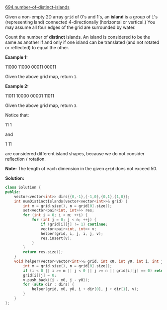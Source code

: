 [694.number-of-distinct-islands](https://leetcode.com/problems/number-of-distinct-islands/)  

Given a non-empty 2D array `grid` of 0's and 1's, an **island** is a group of `1`'s (representing land) connected 4-directionally (horizontal or vertical.) You may assume all four edges of the grid are surrounded by water.

Count the number of **distinct** islands. An island is considered to be the same as another if and only if one island can be translated (and not rotated or reflected) to equal the other.

**Example 1:**  

11000
11000
00011
00011

Given the above grid map, return `1`.

**Example 2:**  

11011
10000
00001
11011

Given the above grid map, return `3`.  
  
Notice that:

11
1

and

 1
11

are considered different island shapes, because we do not consider reflection / rotation.

**Note:** The length of each dimension in the given `grid` does not exceed 50.  



**Solution:**  

```cpp
class Solution {
public:
    vector<vector<int>> dirs{{0,-1},{-1,0},{0,1},{1,0}};
    int numDistinctIslands(vector<vector<int>>& grid) {
        int m = grid.size(), n = grid[0].size();
        set<vector<pair<int, int>>> res;
        for (int i = 0; i < m; ++i) {
            for (int j = 0; j < n; ++j) {
                if (grid[i][j] != 1) continue;
                vector<pair<int, int>> v;
                helper(grid, i, j, i, j, v);
                res.insert(v);
            }
        }
        return res.size();
    }
    void helper(vector<vector<int>>& grid, int x0, int y0, int i, int j, vector<pair<int, int>>& v) {
        int m = grid.size(), n = grid[0].size();
        if (i < 0 || i >= m || j < 0 || j >= n || grid[i][j] == 0) return;
        grid[i][j] = 0;
        v.push_back({i - x0, j - y0});
        for (auto dir : dirs) {
            helper(grid, x0, y0, i + dir[0], j + dir[1], v);
        }
    }
};
```
      
